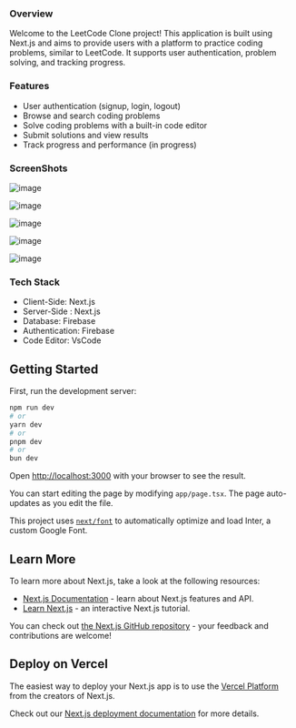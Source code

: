 ### Overview
Welcome to the LeetCode Clone project! This application is built using Next.js and aims to provide users with a platform to practice coding problems, similar to LeetCode. It supports user authentication, problem solving, and tracking progress.

### Features
- User authentication (signup, login, logout)
- Browse and search coding problems
- Solve coding problems with a built-in code editor
- Submit solutions and view results
- Track progress and performance (in progress)

### ScreenShots
![image](https://github.com/Socialfew146575/LeetCode-Clone/assets/95147819/c28fa02b-7594-410d-90d7-1cecd0c64d69)

![image](https://github.com/Socialfew146575/LeetCode-Clone/assets/95147819/90a97334-c4af-4661-aeda-3c620fbb5818)

![image](https://github.com/Socialfew146575/LeetCode-Clone/assets/95147819/07b3d844-5b6c-47bd-b481-c9045f0247e7)


![image](https://github.com/Socialfew146575/LeetCode-Clone/assets/95147819/0abd37f8-0d75-4d78-8437-ea384d0acd56)

![image](https://github.com/Socialfew146575/LeetCode-Clone/assets/95147819/671886c9-0e84-4bcf-b4cf-a4126ea190f0)


### Tech Stack
- Client-Side: Next.js
- Server-Side : Next.js
- Database: Firebase
- Authentication: Firebase
- Code Editor: VsCode


## Getting Started

First, run the development server:

```bash
npm run dev
# or
yarn dev
# or
pnpm dev
# or
bun dev
```

Open [http://localhost:3000](http://localhost:3000) with your browser to see the result.

You can start editing the page by modifying `app/page.tsx`. The page auto-updates as you edit the file.

This project uses [`next/font`](https://nextjs.org/docs/basic-features/font-optimization) to automatically optimize and load Inter, a custom Google Font.

## Learn More

To learn more about Next.js, take a look at the following resources:

- [Next.js Documentation](https://nextjs.org/docs) - learn about Next.js features and API.
- [Learn Next.js](https://nextjs.org/learn) - an interactive Next.js tutorial.

You can check out [the Next.js GitHub repository](https://github.com/vercel/next.js/) - your feedback and contributions are welcome!

## Deploy on Vercel

The easiest way to deploy your Next.js app is to use the [Vercel Platform](https://vercel.com/new?utm_medium=default-template&filter=next.js&utm_source=create-next-app&utm_campaign=create-next-app-readme) from the creators of Next.js.

Check out our [Next.js deployment documentation](https://nextjs.org/docs/deployment) for more details.
